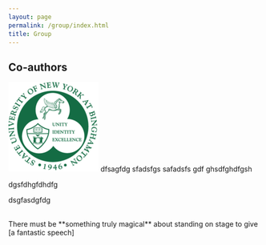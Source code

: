 ```yaml
---
layout: page
permalink: /group/index.html
title: Group
---
```


## Co-authors

<div class="third">
<img src="/images/favicon.png">
  dfsagfdg sfadsfgs safadsfs gdf ghsdfghdfgsh
  
  dgsfdhgfdhdfg
  
   dsgfasdgfdg
</div>
<br>There must be **something truly magical** about standing on stage to give [a fantastic speech]

